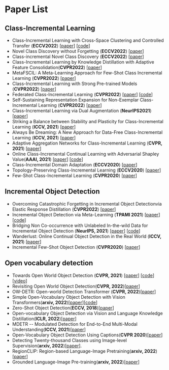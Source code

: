 # Paper List

## **Class-Incremental Learning**

- Class-Incremental Learning with Cross-Space Clustering and Controlled Transfer (**ECCV2022**) [[paper](https://arxiv.org/abs/2208.03767)] [[code](https://github.com/ashok-arjun/CSCCT)]
- Novel Class Discovery without Forgetting (**ECCV2022**) [[paper](https://arxiv.org/abs/2207.10659)]
- Class-incremental Novel Class Discovery (**ECCV2022**) [[paper](https://arxiv.org/abs/2207.08605)]
- Class-Incremental Learning by Knowledge Distillation with Adaptive Feature Consolidation(**CVPR2022**) [[paper](https://arxiv.org/abs/2204.00895)]
- MetaFSCIL: A Meta-Learning Approach for Few-Shot Class Incremental Learning (**CVPR2022**) [[paper](https://openaccess.thecvf.com/content/CVPR2022/papers/Chi_MetaFSCIL_A_Meta-Learning_Approach_for_Few-Shot_Class_Incremental_Learning_CVPR_2022_paper.pdf)]
- Class-Incremental Learning with Strong Pre-trained Models (**CVPR2022**) [[paper](https://arxiv.org/abs/2204.03634)]
- Federated Class-Incremental Learning (**CVPR2022**) [[paper](https://arxiv.org/abs/2203.11473)] [[code](https://github.com/conditionWang/FCIL)]
- Self-Sustaining Representation Expansion for Non-Exemplar Class-Incremental Learning (**CVPR2022**) [[paper](https://arxiv.org/abs/2203.06359)]
- Class-Incremental Learning via Dual Augmentation (**NeurIPS2021**) [[paper](https://papers.nips.cc/paper/2021/file/77ee3bc58ce560b86c2b59363281e914-Paper.pdf)]
- Striking a Balance between Stability and Plasticity for Class-Incremental Learning (**ICCV, 2021**) [[paper](https://openaccess.thecvf.com/content/ICCV2021/papers/Wu_Striking_a_Balance_Between_Stability_and_Plasticity_for_Class-Incremental_Learning_ICCV_2021_paper.pdf)]
- Always Be Dreaming: A New Approach for Data-Free Class-Incremental Learning (**ICCV, 2021**) [[paper](https://arxiv.org/abs/2106.09701)]
- Adaptive Aggregation Networks for Class-Incremental Learning (**CVPR, 2021**) [[paper](https://arxiv.org/pdf/2010.05063.pdf)]
- Online Class-Incremental Continual Learning with Adversarial Shapley Value(**AAAI, 2021**) [[paper](https://arxiv.org/abs/2009.00093)] [[code](https://github.com/RaptorMai/online-continual-learning)]
- Class-Incremental Domain Adaptation (**ECCV2020**) [[paper](https://arxiv.org/abs/2008.01389)]
- Topology-Preserving Class-Incremental Learning (**ECCV2020**) [[paper](http://www.ecva.net/papers/eccv_2020/papers_ECCV/papers/123640256.pdf)]
- Few-Shot Class-Incremental Learning (**CVPR2020**) [[paper](https://arxiv.org/pdf/2004.10956.pdf)]

## Incremental Object Detection

- Overcoming Catastrophic Forgetting in Incremental Object Detectionvia Elastic Response Distillation (**CVPR2022**) [[paper](https://arxiv.org/abs/2204.02136)]
- Incremental Object Detection via Meta-Learning (**TPAMI 2021**) [[paper](https://arxiv.org/abs/2003.08798)] [[code](https://github.com/JosephKJ/iOD)]
- Bridging Non Co-occurrence with Unlabeled In-the-wild Data for Incremental Object Detection (**NeurIPS, 2021**) [[paper](https://papers.nips.cc/paper/2021/file/ffc58105bf6f8a91aba0fa2d99e6f106-Paper.pdf)] [[code](https://github.com/dongnana777/Bridging-Non-Co-occurrence)]
- Wanderlust: Online Continual Object Detection in the Real World (**ICCV, 2021**) [[paper](https://openaccess.thecvf.com/content/ICCV2021/papers/Wang_Wanderlust_Online_Continual_Object_Detection_in_the_Real_World_ICCV_2021_paper.pdf)]
- Incremental Few-Shot Object Detection (**CVPR2020**) [[paper](https://arxiv.org/pdf/2003.04668.pdf)]

## Open vocabulary detection

- Towards Open World Object Detection (**CVPR, 2021**) [[paper](https://openaccess.thecvf.com/content/CVPR2021/papers/Joseph_Towards_Open_World_Object_Detection_CVPR_2021_paper.pdf)] [[code](https://github.com/JosephKJ/OWOD)] [[video](https://www.youtube.com/watch?v=aB2ZFAR-OZg)]
- Revisiting Open World Object Detection(**CVPR, 2022**)[[paper](https://arxiv.org/abs/2201.00471)]
- OW-DETR: Open-world Detection Transformer (**CVPR, 2022**)[[paper](https://arxiv.org/abs/2112.01513)]
- Simple Open-Vocabulary Object Detection with Vision Transformers(**arxiv, 2022**)[[paper](https://arxiv.org/abs/2205.06230)][[code](https://github.com/google-research/scenic/tree/main/scenic/projects/owl_vit)]
- Zero-Shot Object Detection(**ECCV, 2018**)[[paper](https://readpaper.com/paper/2796497263)]
- Open-vocabulary Object Detection via Vision and Language Knowledge Distillation(**ICLR, 2022**)[[paper](https://readpaper.com/paper/3206072662)]
- MDETR -- Modulated Detection for End-to-End Multi-Modal Understanding(**ICCV, 2021**)[[paper](https://readpaper.com/paper/3203833108)]
- Open-Vocabulary Object Detection Using Captions(**CVPR 2020**)[[paper](https://readpaper.com/paper/3110226019)]
- Detecting Twenty-thousand Classes using Image-level Supervision(**arxiv, 2022**)[[paper](https://readpaper.com/paper/640386820917460992)].
- RegionCLIP: Region-based Language-Image Pretraining(**arxiv, 2022**)[[paper](https://readpaper.com/paper/4569784360606113793)]
- Grounded Language-Image Pre-training(**arxiv, 2022**)[[paper](https://readpaper.com/paper/628451295579381760)]